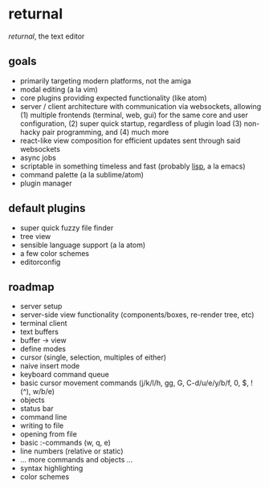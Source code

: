 # returnal

*returnal*, the text editor

## goals

* primarily targeting modern platforms, not the amiga
* modal editing (a la vim)
* core plugins providing expected functionality (like atom)
* server / client architecture with communication via websockets, allowing (1) multiple frontends (terminal, web, gui) for the same core and user configuration, (2) super quick startup, regardless of plugin load (3) non-hacky pair programming, and (4) much more
* react-like view composition for efficient updates sent through said websockets
* async jobs
* scriptable in something timeless and fast (probably [lisp](https://en.wikipedia.org/wiki/Greenspun%27s_tenth_rule), a la emacs)
* command palette (a la sublime/atom)
* plugin manager

## default plugins

* super quick fuzzy file finder
* tree view
* sensible language support (a la atom)
* a few color schemes
* editorconfig

## roadmap

* server setup
* server-side view functionality (components/boxes, re-render tree, etc)
* terminal client
* text buffers
* buffer -> view
* define modes
* cursor (single, selection, multiples of either)
* naive insert mode
* keyboard command queue
* basic cursor movement commands (j/k/l/h, gg, G, C-d/u/e/y/b/f, 0, $, ! (^), w/b/e)
* objects
* status bar
* command line
* writing to file
* opening from file
* basic :-commands (w, q, e)
* line numbers (relative or static)
* ... more commands and objects ...
* syntax highlighting
* color schemes
